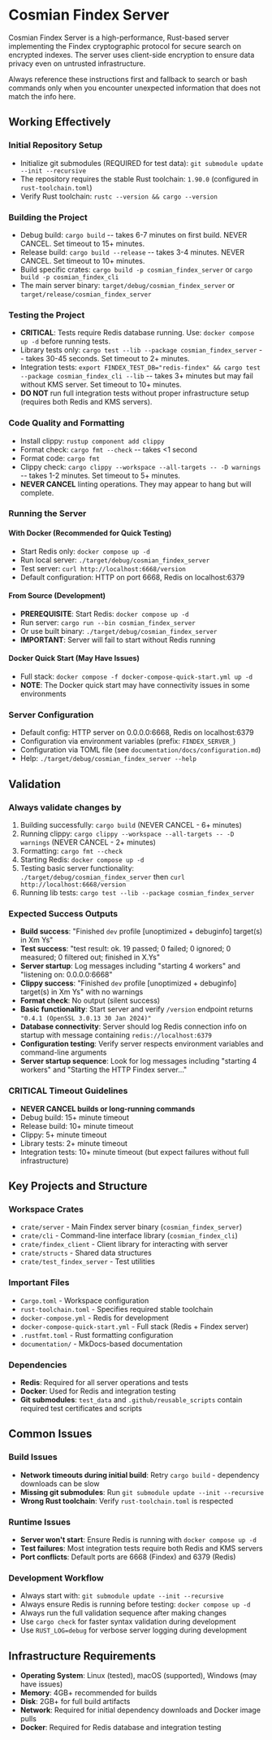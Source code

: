 # Cosmian Findex Server

Cosmian Findex Server is a high-performance, Rust-based server implementing the Findex cryptographic protocol for secure search on encrypted indexes. The server uses client-side encryption to ensure data privacy even on untrusted infrastructure.

Always reference these instructions first and fallback to search or bash commands only when you encounter unexpected information that does not match the info here.

## Working Effectively

### Initial Repository Setup

- Initialize git submodules (REQUIRED for test data): `git submodule update --init --recursive`
- The repository requires the stable Rust toolchain: `1.90.0` (configured in `rust-toolchain.toml`)
- Verify Rust toolchain: `rustc --version && cargo --version`

### Building the Project

- Debug build: `cargo build` -- takes 6-7 minutes on first build. NEVER CANCEL. Set timeout to 15+ minutes.
- Release build: `cargo build --release` -- takes 3-4 minutes. NEVER CANCEL. Set timeout to 10+ minutes.
- Build specific crates: `cargo build -p cosmian_findex_server` or `cargo build -p cosmian_findex_cli`
- The main server binary: `target/debug/cosmian_findex_server` or `target/release/cosmian_findex_server`

### Testing the Project

- **CRITICAL**: Tests require Redis database running. Use: `docker compose up -d` before running tests.
- Library tests only: `cargo test --lib --package cosmian_findex_server` -- takes 30-45 seconds. Set timeout to 2+ minutes.
- Integration tests: `export FINDEX_TEST_DB="redis-findex" && cargo test --package cosmian_findex_cli --lib` -- takes 3+ minutes but may fail without KMS server. Set timeout to 10+ minutes.
- **DO NOT** run full integration tests without proper infrastructure setup (requires both Redis and KMS servers).

### Code Quality and Formatting

- Install clippy: `rustup component add clippy`
- Format check: `cargo fmt --check` -- takes <1 second
- Format code: `cargo fmt`
- Clippy check: `cargo clippy --workspace --all-targets -- -D warnings` -- takes 1-2 minutes. Set timeout to 5+ minutes.
- **NEVER CANCEL** linting operations. They may appear to hang but will complete.

### Running the Server

#### With Docker (Recommended for Quick Testing)

- Start Redis only: `docker compose up -d`
- Run local server: `./target/debug/cosmian_findex_server`
- Test server: `curl http://localhost:6668/version`
- Default configuration: HTTP on port 6668, Redis on localhost:6379

#### From Source (Development)

- **PREREQUISITE**: Start Redis: `docker compose up -d`
- Run server: `cargo run --bin cosmian_findex_server`
- Or use built binary: `./target/debug/cosmian_findex_server`
- **IMPORTANT**: Server will fail to start without Redis running

#### Docker Quick Start (May Have Issues)

- Full stack: `docker compose -f docker-compose-quick-start.yml up -d`
- **NOTE**: The Docker quick start may have connectivity issues in some environments

### Server Configuration

- Default config: HTTP server on 0.0.0.0:6668, Redis on localhost:6379
- Configuration via environment variables (prefix: `FINDEX_SERVER_`)
- Configuration via TOML file (see `documentation/docs/configuration.md`)
- Help: `./target/debug/cosmian_findex_server --help`

## Validation

### Always validate changes by

1. Building successfully: `cargo build` (NEVER CANCEL - 6+ minutes)
2. Running clippy: `cargo clippy --workspace --all-targets -- -D warnings` (NEVER CANCEL - 2+ minutes)
3. Formatting: `cargo fmt --check`
4. Starting Redis: `docker compose up -d`
5. Testing basic server functionality: `./target/debug/cosmian_findex_server` then `curl http://localhost:6668/version`
6. Running lib tests: `cargo test --lib --package cosmian_findex_server`

### Expected Success Outputs

- **Build success**: "Finished `dev` profile [unoptimized + debuginfo] target(s) in Xm Ys"
- **Test success**: "test result: ok. 19 passed; 0 failed; 0 ignored; 0 measured; 0 filtered out; finished in X.Ys"
- **Server startup**: Log messages including "starting 4 workers" and "listening on: 0.0.0.0:6668"
- **Clippy success**: "Finished `dev` profile [unoptimized + debuginfo] target(s) in Xm Ys" with no warnings
- **Format check**: No output (silent success)
- **Basic functionality**: Start server and verify `/version` endpoint returns `"0.4.1 (OpenSSL 3.0.13 30 Jan 2024)"`
- **Database connectivity**: Server should log Redis connection info on startup with message containing `redis://localhost:6379`
- **Configuration testing**: Verify server respects environment variables and command-line arguments
- **Server startup sequence**: Look for log messages including "starting 4 workers" and "Starting the HTTP Findex server..."

### CRITICAL Timeout Guidelines

- **NEVER CANCEL builds or long-running commands**
- Debug build: 15+ minute timeout
- Release build: 10+ minute timeout
- Clippy: 5+ minute timeout
- Library tests: 2+ minute timeout
- Integration tests: 10+ minute timeout (but expect failures without full infrastructure)

## Key Projects and Structure

### Workspace Crates

- `crate/server` - Main Findex server binary (`cosmian_findex_server`)
- `crate/cli` - Command-line interface library (`cosmian_findex_cli`)
- `crate/findex_client` - Client library for interacting with server
- `crate/structs` - Shared data structures
- `crate/test_findex_server` - Test utilities

### Important Files

- `Cargo.toml` - Workspace configuration
- `rust-toolchain.toml` - Specifies required stable toolchain
- `docker-compose.yml` - Redis for development
- `docker-compose-quick-start.yml` - Full stack (Redis + Findex server)
- `.rustfmt.toml` - Rust formatting configuration
- `documentation/` - MkDocs-based documentation

### Dependencies

- **Redis**: Required for all server operations and tests
- **Docker**: Used for Redis and integration testing
- **Git submodules**: `test_data` and `.github/reusable_scripts` contain required test certificates and scripts

## Common Issues

### Build Issues

- **Network timeouts during initial build**: Retry `cargo build` - dependency downloads can be slow
- **Missing git submodules**: Run `git submodule update --init --recursive`
- **Wrong Rust toolchain**: Verify `rust-toolchain.toml` is respected

### Runtime Issues

- **Server won't start**: Ensure Redis is running with `docker compose up -d`
- **Test failures**: Most integration tests require both Redis and KMS servers
- **Port conflicts**: Default ports are 6668 (Findex) and 6379 (Redis)

### Development Workflow

- Always start with: `git submodule update --init --recursive`
- Always ensure Redis is running before testing: `docker compose up -d`
- Always run the full validation sequence after making changes
- Use `cargo check` for faster syntax validation during development
- Use `RUST_LOG=debug` for verbose server logging during development

## Infrastructure Requirements

- **Operating System**: Linux (tested), macOS (supported), Windows (may have issues)
- **Memory**: 4GB+ recommended for builds
- **Disk**: 2GB+ for full build artifacts
- **Network**: Required for initial dependency downloads and Docker image pulls
- **Docker**: Required for Redis database and integration testing
